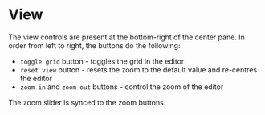 # View

The view controls are present at the bottom-right of the center pane. In order from left to right, the buttons do the following:

- `toggle grid` button - toggles the grid in the editor
- `reset view` button - resets the zoom to the default value and re-centres the editor
- `zoom in` and `zoom out` buttons - control the zoom of the editor

The zoom slider is synced to the zoom buttons.